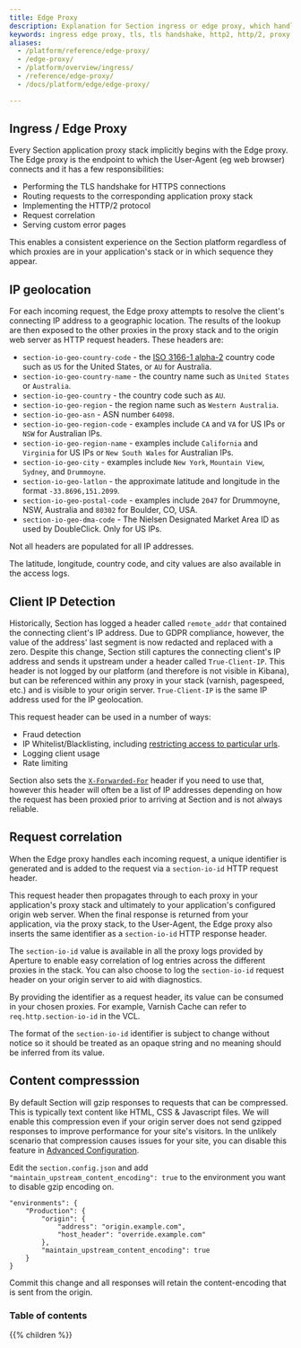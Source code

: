 ```yaml
---
title: Edge Proxy
description: Explanation for Section ingress or edge proxy, which handles a number of tasks before being passed to your proxy configuration.
keywords: ingress edge proxy, tls, tls handshake, http2, http/2, proxy configuration, reverse proxies
aliases:
  - /platform/reference/edge-proxy/
  - /edge-proxy/
  - /platform/overview/ingress/
  - /reference/edge-proxy/
  - /docs/platform/edge/edge-proxy/

---
```


## Ingress / Edge Proxy

Every Section application proxy stack implicitly begins with the Edge proxy. The Edge proxy is the endpoint to which the User-Agent (eg web browser) connects and it has a few responsibilities:

* Performing the TLS handshake for HTTPS connections
* Routing requests to the corresponding application proxy stack
* Implementing the HTTP/2 protocol
* Request correlation
* Serving custom error pages

This enables a consistent experience on the Section platform regardless of which proxies are in your application's stack or in which sequence they appear.

## IP geolocation

For each incoming request, the Edge proxy attempts to resolve the client's connecting IP address to a geographic location. The results of the lookup are then exposed to the other proxies in the proxy stack and to the origin web server as HTTP request headers. These headers are:

* `section-io-geo-country-code` - the [ISO 3166-1 alpha-2](https://en.wikipedia.org/wiki/ISO_3166-1_alpha-2) country code such as `US` for the United States, or `AU` for Australia.
* `section-io-geo-country-name` - the country name such as `United States` or `Australia`.
* `section-io-geo-country` - the country code such as `AU`.
* `section-io-geo-region` - the region name such as `Western Australia`.
* `section-io-geo-asn` - ASN number `64098`.
* `section-io-geo-region-code` - examples include `CA` and `VA` for US IPs or `NSW` for Australian IPs.
* `section-io-geo-region-name` - examples include `California` and `Virginia` for US IPs or `New South Wales` for Australian IPs.
* `section-io-geo-city` - examples include `New York`, `Mountain View`, `Sydney`, and `Drummoyne`.
* `section-io-geo-latlon` - the approximate latitude and longitude in the format `-33.8696,151.2099`.
* `section-io-geo-postal-code` - examples include `2047` for Drummoyne, NSW, Australia and `80302` for Boulder, CO, USA.
* `section-io-geo-dma-code` - The Nielsen Designated Market Area ID as used by DoubleClick. Only for US IPs.

Not all headers are populated for all IP addresses.

The latitude, longitude, country code, and city values are also available in the access logs.

## Client IP Detection

Historically, Section has logged a header called `remote_addr` that contained the connecting client's IP address. Due to GDPR compliance, however, the value of the address' last segment is now redacted and replaced with a zero. Despite this change, Section still captures the connecting client's IP address and sends it upstream under a header called `True-Client-IP`. This header is not logged by our platform (and therefore is not visible in Kibana), but can be referenced within any proxy in your stack (varnish, pagespeed, etc.) and is visible to your origin server. `True-Client-IP` is the same IP address used for the IP geolocation.

This request header can be used in a number of ways:

* Fraud detection
* IP Whitelist/Blacklisting, including [restricting access to particular urls](https://community.section.io/t/can-i-whitelist-ip-addresses-for-my-admin-routes-and-deny-everyone-else-access/164).
* Logging client usage
* Rate limiting

Section also sets the [`X-Forwarded-For`](https://en.wikipedia.org/wiki/X-Forwarded-For) header if you need to use that, however this header will often be a list of IP addresses depending on how the request has been proxied prior to arriving at Section and is not always reliable.

## Request correlation

When the Edge proxy handles each incoming request, a unique identifier is generated and is added to the request via a `section-io-id` HTTP request header.

This request header then propagates through to each proxy in your application's proxy stack and ultimately to your application's configured origin web server. When the final response is returned from your application, via the proxy stack, to the User-Agent, the Edge proxy also inserts the same identifier as a `section-io-id` HTTP response header.

The `section-io-id` value is available in all the proxy logs provided by Aperture to enable easy correlation of log entries across the different proxies in the stack. You can also choose to log the `section-io-id` request header on your origin server to aid with diagnostics.

By providing the identifier as a request header, its value can be consumed in your chosen proxies. For example, Varnish Cache can refer to `req.http.section-io-id` in the VCL.

The format of the `section-io-id` identifier is subject to change without notice so it should be treated as an opaque string and no meaning should be inferred from its value.

## Content compresssion

By default Section will gzip responses to requests that can be compressed. This is typically text content like HTML, CSS & Javascript files. We will enable this compression even if your origin server does not send gzipped responses to improve performance for your site's visitors. In the unlikely scenario that compression causes issues for your site, you can disable this feature in [Advanced Configuration](/docs/topic-guides/advanced-config/).

Edit the `section.config.json` and add `"maintain_upstream_content_encoding": true` to the environment you want to disable gzip encoding on.

    "environments": {
        "Production": {
            "origin": {
                "address": "origin.example.com",
                "host_header": "override.example.com"
            },
            "maintain_upstream_content_encoding": true
        }
    }

Commit this change and all responses will retain the content-encoding that is sent from the origin.

### Table of contents

{{% children %}}
